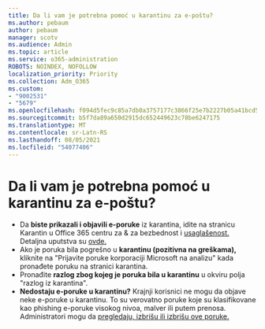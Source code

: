 ```yaml
---
title: Da li vam je potrebna pomoć u karantinu za e-poštu?
ms.author: pebaum
author: pebaum
manager: scotv
ms.audience: Admin
ms.topic: article
ms.service: o365-administration
ROBOTS: NOINDEX, NOFOLLOW
localization_priority: Priority
ms.collection: Adm_O365
ms.custom:
- "9002531"
- "5679"
ms.openlocfilehash: f094d5fec9c85a7db0a3757177c3866f25e7b2227b05a41bcd554b1dda092517
ms.sourcegitcommit: b5f7da89a650d2915dc652449623c78be6247175
ms.translationtype: MT
ms.contentlocale: sr-Latn-RS
ms.lasthandoff: 08/05/2021
ms.locfileid: "54077406"
---
```

# <a name="need-help-with-email-quarantine"></a>Da li vam je potrebna pomoć u karantinu za e-poštu?

- Da **biste prikazali i objavili e-poruke** iz karantina, idite na stranicu Karantin u Office 365 centru za & za bezbednost i [usaglašenost.](https://protection.office.com/quarantine) Detaljna uputstva su [ovde.](https://docs.microsoft.com/microsoft-365/security/office-365-security/find-and-release-quarantined-messages-as-a-user?view=o365-worldwide#view-your-quarantined-messages)
- Ako je poruka bila pogrešno u **karantinu (pozitivna na greškama),** kliknite na "Prijavite poruke korporaciji Microsoft na analizu" kada pronađete poruku na stranici karantina. 
- Pronađite **razlog zbog kojeg je poruka bila u karantinu** u okviru polja "razlog iz karantina".
- **Nedostaju e-poruke u karantinu?** Krajnji korisnici ne mogu da objave neke e-poruke u karantinu. To su verovatno poruke koje su klasifikovane kao phishing e-poruke visokog nivoa, malver ili putem prenosa. Administratori mogu da [pregledaju, izbrišu ili izbrišu ove poruke.](https://docs.microsoft.com/microsoft-365/security/office-365-security/manage-quarantined-messages-and-files?view=o365-worldwide) 
